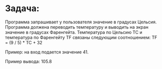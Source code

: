 # Задача:

Программа запрашивает у пользователя значение в градусах Цельсия. Программа должена переводить температуру и выводить на экран
значение в градусах Фаренгейта.
Температура по Цельсию TC и температура по Фаренгейту TF связаны следующим соотношением:
TF = (9 / 5) * TC + 32

Пример:
на вход подается значение 41.

Пример вывода:
105.8 
